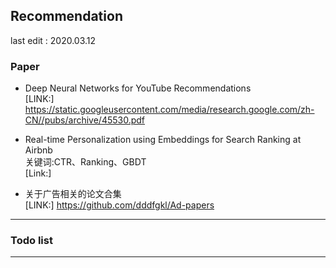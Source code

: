 ## Recommendation  
last edit : 2020.03.12  

### Paper  

- Deep Neural Networks for YouTube Recommendations  
[LINK:] https://static.googleusercontent.com/media/research.google.com/zh-CN//pubs/archive/45530.pdf  


- Real-time Personalization using Embeddings for Search Ranking at Airbnb   
关键词:CTR、Ranking、GBDT      
[Link:]   

- 关于广告相关的论文合集  
[LINK:] https://github.com/dddfgkl/Ad-papers   


---- 



### Todo list   




----- 
